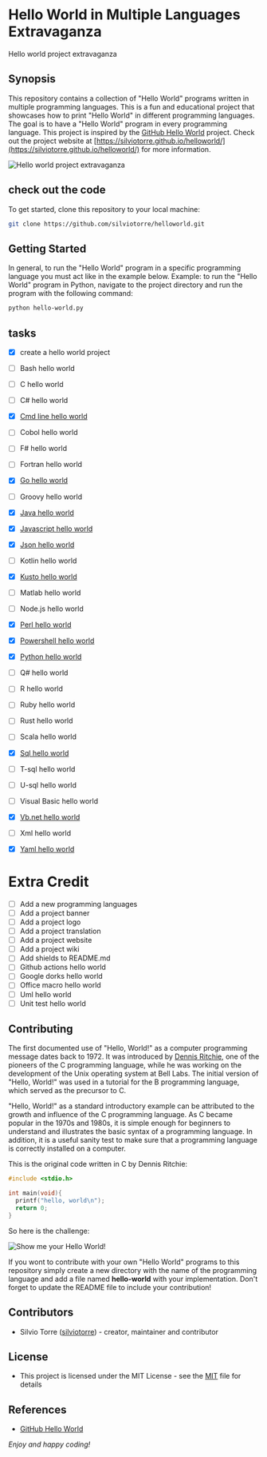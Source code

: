 <!-- Open Graph meta tags -->
<meta charset="UTF-8" />
<meta name="viewport" content="width=device-width, initial-scale=1.0" />
<meta property="og:title" content="Hello World in Multiple Languages Extravaganza" />
<meta property="og:description" content="A collection of 'Hello World' programs written in multiple programming languages. Explore and contribute!" />
<meta property="og:image" content="https://silviotorre.github.io/helloworld/media/meme-hello-world.jpeg" />
<meta property="og:url" content="https://silviotorre.github.io/helloworld/" />
<meta property="og:type" content="website" />
<meta property="og:site_name" content="Hello World Extravaganza" />

<!-- Twitter Card meta tags -->
<meta name="twitter:card" content="summary_large_image" />
<meta name="twitter:title" content="Hello World in Multiple Languages Extravaganza" />
<meta name="twitter:description" content="A collection of 'Hello World' programs written in multiple programming languages. Explore and contribute!" />
<meta name="twitter:image" content="https://silviotorre.github.io/helloworld/media/meme-hello-world.jpeg" />
<meta name="twitter:site" content="@your_twitter_handle" />

<!-- Canonical URL -->
<link rel="canonical" href="https://silviotorre.github.io/helloworld/" />

# Hello World in Multiple Languages Extravaganza
Hello world project extravaganza
## Synopsis
This repository contains a collection of "Hello World" programs written in multiple programming languages. This is a fun and educational project that showcases how to print "Hello World" in different programming languages. The goal is to have a "Hello World" program in every programming language. This project is inspired by the [GitHub Hello World](https://docs.github.com/en/get-started/quickstart/hello-world) project. Check out the project website at [https://silviotorre.github.io/helloworld/](https://silviotorre.github.io/helloworld/) for more information.

![Hello world project extravaganza](media/meme-hello-world.jpeg)
## check out the code
To get started, clone this repository to your local machine:
```bash
git clone https://github.com/silviotorre/helloworld.git
```
## Getting Started
In general, to run the "Hello World" program in a specific programming language you must act like in the example below.
Example: to run the "Hello World" program in Python, navigate to the project directory and run the program with the following command:
```bash
python hello-world.py
```
## tasks
- [x]  create a hello world project
- [ ]  Bash hello world
- [ ]  C hello world
- [ ]  C# hello world
- [x]  [Cmd line hello world](cmd/README.md)
- [ ]  Cobol hello world
- [ ]  F# hello world
- [ ]  Fortran hello world
- [x]  [Go hello world](go/README.md)
- [ ]  Groovy hello world
- [x]  [Java hello world](java/README.md)
- [x]  [Javascript hello world](javascript/README.md)
- [x]  [Json hello world](json/README.md)
- [ ]  Kotlin hello world
- [x]  [Kusto hello world](kusto/README.md)
- [ ]  Matlab hello world
- [ ]  Node.js hello world
- [x]  [Perl hello world](perl/README.md)
- [x]  [Powershell hello world](powershell/README.md)
- [x]  [Python hello world](python/README.md)
- [ ]  Q# hello world
- [ ]  R hello world
- [ ]  Ruby hello world
- [ ]  Rust hello world
- [ ]  Scala hello world
- [x]  [Sql hello world](sql/README.md)
- [ ]  T-sql hello world
- [ ]  U-sql hello world
- [ ]  Visual Basic hello world
- [x]  [Vb.net hello world](vbnet/README.md)
- [ ]  Xml hello world
- [x]  [Yaml hello world](yaml/README.md)


# Extra Credit
- [ ]  Add a new programming languages
- [ ]  Add a project banner
- [ ]  Add a project logo
- [ ]  Add a project translation
- [ ]  Add a project website
- [ ]  Add a project wiki
- [ ]  Add shields to README.md
- [ ]  Github actions hello world
- [ ]  Google dorks hello world
- [ ]  Office macro hello world
- [ ]  Uml hello world
- [ ]  Unit test hello world

## Contributing
The first documented use of "Hello, World!" as a computer programming message dates back to 1972. It was introduced by [Dennis Ritchie](https://en.wikipedia.org/wiki/Dennis_Ritchie), one of the pioneers of the C programming language, while he was working on the development of the Unix operating system at Bell Labs. The initial version of "Hello, World!" was used in a tutorial for the B programming language, which served as the precursor to C.

"Hello, World!" as a standard introductory example can be attributed to the growth and influence of the C programming language. As C became popular in the 1970s and 1980s, it is simple enough for beginners to understand and illustrates the basic syntax of a programming language. In addition, it is a useful sanity test to make sure that a programming language is correctly installed on a computer.

This is the original code written in C by Dennis Ritchie:
```c
#include <stdio.h>

int main(void){
  printf("hello, world\n");
  return 0;
}
```
So here is the challenge:

![Show me your Hello World!](media/meme-show-me-your-hello-world.jpeg)

If you wont to contribute with your own "Hello World" programs to this repository simply create a new directory with the name of the programming language and add a file named **hello-world** with your implementation.
Don't forget to update the README file to include your contribution!

## Contributors

- Silvio Torre ([silviotorre](https://github.com/silviotorre))  - creator, maintainer and contributor

## License
- This project is licensed under the MIT License - see the [MIT](https://choosealicense.com/licenses/mit/) file for details

## References
- [GitHub Hello World](https://docs.github.com/en/get-started/quickstart/hello-world)


*Enjoy and happy coding!*